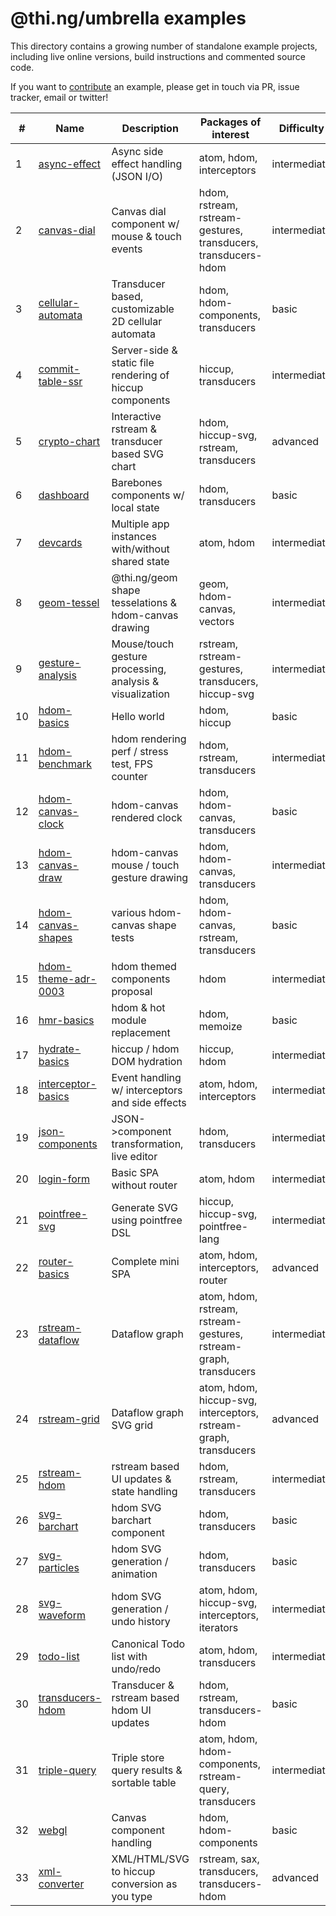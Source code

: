 # @thi.ng/umbrella examples

This directory contains a growing number of standalone example projects, including live online versions, build instructions and commented source code.

If you want to [contribute](../CONTRIBUTING.md) an example, please get in touch via PR, issue tracker, email or twitter!

| #  | Name                                         | Description                                              | Packages of interest                                              | Difficulty   |
|----|----------------------------------------------|----------------------------------------------------------|-------------------------------------------------------------------|--------------|
| 1  | [async-effect](./async-effect)               | Async side effect handling (JSON I/O)                    | atom, hdom, interceptors                                          | intermediate |
| 2  | [canvas-dial](./canvas-dial)                 | Canvas dial component w/ mouse & touch events            | hdom, rstream, rstream-gestures, transducers, transducers-hdom    | intermediate |
| 3  | [cellular-automata](./cellular-automata)     | Transducer based, customizable 2D cellular automata      | hdom, hdom-components, transducers                                | basic        |
| 4  | [commit-table-ssr](./commit-table-ssr)       | Server-side & static file rendering of hiccup components | hiccup, transducers                                               | intermediate |
| 5  | [crypto-chart](./crypto-chart)               | Interactive rstream & transducer based SVG chart         | hdom, hiccup-svg, rstream, transducers                            | advanced     |
| 6  | [dashboard](./dashboard)                     | Barebones components w/ local state                      | hdom, transducers                                                 | basic        |
| 7  | [devcards](./devcards)                       | Multiple app instances with/without shared state         | atom, hdom                                                        | intermediate |
| 8  | [geom-tessel](./geom-tessel)                 | @thi.ng/geom shape tesselations & hdom-canvas drawing    | geom, hdom-canvas, vectors                                        | intermediate |
| 9  | [gesture-analysis](./gesture-analysis)       | Mouse/touch gesture processing, analysis & visualization | rstream, rstream-gestures, transducers, hiccup-svg                | intermediate |
| 10 | [hdom-basics](./hdom-basics)                 | Hello world                                              | hdom, hiccup                                                      | basic        |
| 11 | [hdom-benchmark](./hdom-benchmark)           | hdom rendering perf / stress test, FPS counter           | hdom, rstream, transducers                                        | intermediate |
| 12 | [hdom-canvas-clock](./hdom-canvas-clock)     | hdom-canvas rendered clock                               | hdom, hdom-canvas, transducers                                    | basic        |
| 13 | [hdom-canvas-draw](./hdom-canvas-draw)       | hdom-canvas mouse / touch gesture drawing                | hdom, hdom-canvas, transducers                                    | intermediate |
| 14 | [hdom-canvas-shapes](./hdom-canvas-shapes)   | various hdom-canvas shape tests                          | hdom, hdom-canvas, rstream, transducers                           | basic        |
| 15 | [hdom-theme-adr-0003](./hdom-theme-adr-0003) | hdom themed components proposal                          | hdom                                                              | intermediate |
| 16 | [hmr-basics](./hmr-basics)                   | hdom & hot module replacement                            | hdom, memoize                                                     | basic        |
| 17 | [hydrate-basics](./hydrate-basics)           | hiccup / hdom DOM hydration                              | hiccup, hdom                                                      | intermediate |
| 18 | [interceptor-basics](./interceptor-basics)   | Event handling w/ interceptors and side effects          | atom, hdom, interceptors                                          | intermediate |
| 19 | [json-components](./json-components)         | JSON->component transformation, live editor              | hdom, transducers                                                 | intermediate |
| 20 | [login-form](./login-form)                   | Basic SPA without router                                 | atom, hdom                                                        | intermediate |
| 21 | [pointfree-svg](./pointfree-svg)             | Generate SVG using pointfree DSL                         | hiccup, hiccup-svg, pointfree-lang                                | intermediate |
| 22 | [router-basics](./router-basics)             | Complete mini SPA                                        | atom, hdom, interceptors, router                                  | advanced     |
| 23 | [rstream-dataflow](./rstream-dataflow)       | Dataflow graph                                           | atom, hdom, rstream, rstream-gestures, rstream-graph, transducers | intermediate |
| 24 | [rstream-grid](./rstream-grid)               | Dataflow graph SVG grid                                  | atom, hdom, hiccup-svg, interceptors, rstream-graph, transducers  | advanced     |
| 25 | [rstream-hdom](./rstream-hdom)               | rstream based UI updates & state handling                | hdom, rstream, transducers                                        | intermediate |
| 26 | [svg-barchart](./svg-barchart)               | hdom SVG barchart component                              | hdom, transducers                                                 | basic        |
| 27 | [svg-particles](./svg-particles)             | hdom SVG generation / animation                          | hdom, transducers                                                 | basic        |
| 28 | [svg-waveform](./svg-waveform)               | hdom SVG generation / undo history                       | atom, hdom, hiccup-svg, interceptors, iterators                   | intermediate |
| 29 | [todo-list](./todo-list)                     | Canonical Todo list with undo/redo                       | atom, hdom, transducers                                           | intermediate |
| 30 | [transducers-hdom](./transducers-hdom)       | Transducer & rstream based hdom UI updates               | hdom, rstream, transducers-hdom                                   | basic        |
| 31 | [triple-query](./triple-query)               | Triple store query results & sortable table              | atom, hdom, hdom-components, rstream-query, transducers           | intermediate |
| 32 | [webgl](./webgl)                             | Canvas component handling                                | hdom, hdom-components                                             | basic        |
| 33 | [xml-converter](./xml-converter)             | XML/HTML/SVG to hiccup conversion as you type            | rstream, sax, transducers, transducers-hdom                       | advanced     |

